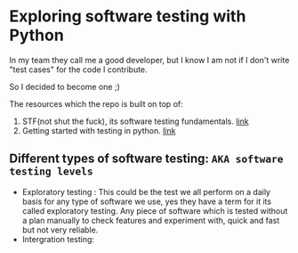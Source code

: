 # Exploring software testing with Python
In my team they call me a good developer, but I know I am not if I don't write "test cases" for the code I contribute. 

So I decided to become one ;)

The resources which the repo is built on top of:
1. STF(not shut the fuck), its software testing fundamentals. [link](http://softwaretestingfundamentals.com/)
2. Getting started with testing in python. [link](https://realpython.com/python-testing/)


## Different types of software testing: `AKA software testing levels`
- Exploratory testing : This could be the test we all perform on a daily basis for any type of software we use, yes they have a term for it
its called exploratory testing. Any piece of software which is tested without a plan manually to check features and experiment with, quick and fast
but not very reliable.
- Intergration testing: 